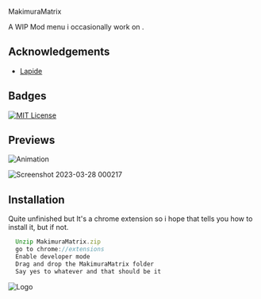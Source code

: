 MakimuraMatrix

 A WIP Mod menu i occasionally work on . 


## Acknowledgements

 - [Lapide]( https://github.com/nonumbershere)
  


 

## Badges

 
[![MIT License](https://img.shields.io/badge/License-MIT-green.svg)](https://choosealicense.com/licenses/mit/)
 
 

## Previews

 

 ![Animation](https://user-images.githubusercontent.com/31343426/228132413-7804064a-8b9a-4652-8be5-4cf67eff7ad1.gif)

 ![Screenshot 2023-03-28 000217](https://user-images.githubusercontent.com/31343426/228133237-de473122-9c7b-46c4-8c56-7163ed01fc21.png)
 

 

## Installation

Quite unfinished but 
It's a chrome extension so i hope that tells you how to install it, but if not. 
```javascript
  Unzip MakimuraMatrix.zip
  go to chrome://extensions
  Enable developer mode 
  Drag and drop the MakimuraMatrix folder 
  Say yes to whatever and that should be it 
```
    
![Logo](https://images-wixmp-ed30a86b8c4ca887773594c2.wixmp.com/f/9aaaf7a6-b1a5-40a3-8eb8-02712a91a568/dd8vnf7-022a0e5d-b702-4e8f-9258-1080c2eeb12e.png?token=eyJ0eXAiOiJKV1QiLCJhbGciOiJIUzI1NiJ9.eyJzdWIiOiJ1cm46YXBwOjdlMGQxODg5ODIyNjQzNzNhNWYwZDQxNWVhMGQyNmUwIiwiaXNzIjoidXJuOmFwcDo3ZTBkMTg4OTgyMjY0MzczYTVmMGQ0MTVlYTBkMjZlMCIsIm9iaiI6W1t7InBhdGgiOiJcL2ZcLzlhYWFmN2E2LWIxYTUtNDBhMy04ZWI4LTAyNzEyYTkxYTU2OFwvZGQ4dm5mNy0wMjJhMGU1ZC1iNzAyLTRlOGYtOTI1OC0xMDgwYzJlZWIxMmUucG5nIn1dXSwiYXVkIjpbInVybjpzZXJ2aWNlOmZpbGUuZG93bmxvYWQiXX0.d-Fg1X87S0SziO1V5FFGQ8nO6fPM_aULNt0cRGNPv3o)
